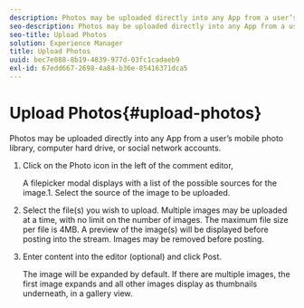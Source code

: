 ```yaml
---
description: Photos may be uploaded directly into any App from a user’s mobile photo library, computer hard drive, or social network accounts.
seo-description: Photos may be uploaded directly into any App from a user’s mobile photo library, computer hard drive, or social network accounts.
seo-title: Upload Photos
solution: Experience Manager
title: Upload Photos
uuid: bec7e088-8b19-4839-977d-03fc1cadaeb9
exl-id: 67edd667-2698-4a84-b36e-85416371dca5
---
```

# Upload Photos{#upload-photos}

Photos may be uploaded directly into any App from a user’s mobile photo library, computer hard drive, or social network accounts.

1. Click on the Photo icon in the left of the comment editor,

   A filepicker modal displays with a list of the possible sources for the image.1. Select the source of the image to be uploaded.
1. Select the file(s) you wish to upload. Multiple images may be uploaded at a time, with no limit on the number of images. The maximum file size per file is 4MB. A preview of the image(s) will be displayed before posting into the stream. Images may be removed before posting.
1. Enter content into the editor (optional) and click Post.

   The image will be expanded by default. If there are multiple images, the first image expands and all other images display as thumbnails underneath, in a gallery view.
